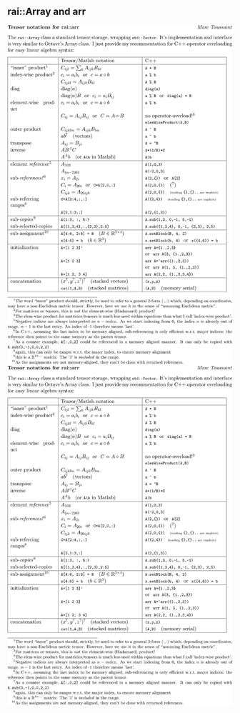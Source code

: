 ## rai::Array and arr

![arr syntax conventions](arr.svg)
<img witdh="100%" id="arr syntax conventions" src="arr.svg">
